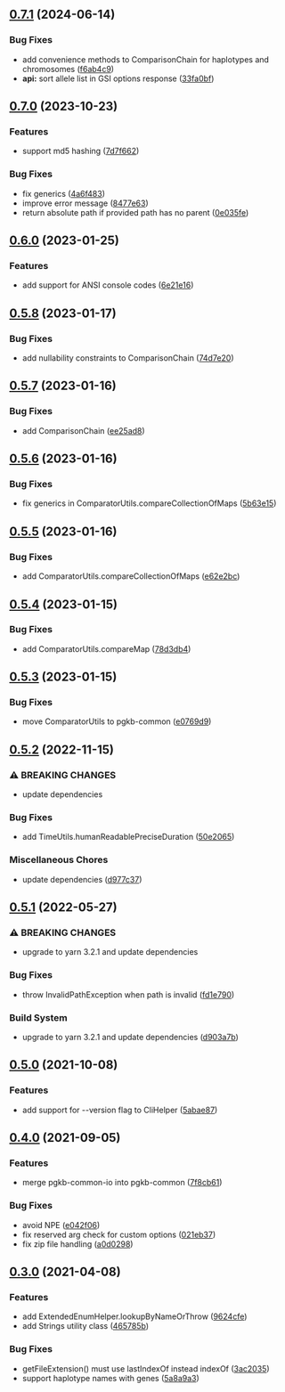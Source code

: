 ## [0.7.1](https://github.com/PharmGKB/pgkb-common/compare/v0.7.0...v0.7.1) (2024-06-14)

### Bug Fixes

* add convenience methods to ComparisonChain for haplotypes and chromosomes ([f6ab4c9](https://github.com/PharmGKB/pgkb-common/commit/f6ab4c94e87293ddab55d39bc70176d537ce9a91))
* **api:** sort allele list in GSI options response ([33fa0bf](https://github.com/PharmGKB/pgkb-common/commit/33fa0bfcbc79c993702f06cc1f53e7f1efac7c4e))

## [0.7.0](https://github.com/PharmGKB/pgkb-common/compare/v0.6.0...v0.7.0) (2023-10-23)


### Features

* support md5 hashing ([7d7f662](https://github.com/PharmGKB/pgkb-common/commit/7d7f66229ec4a39f175d7ea077ebf3c205103f49))


### Bug Fixes

* fix generics ([4a6f483](https://github.com/PharmGKB/pgkb-common/commit/4a6f483ef16823fc9f411dc3873279378e1e96fe))
* improve error message ([8477e63](https://github.com/PharmGKB/pgkb-common/commit/8477e63fbfb864ba53005cec0cf9229dd5cf1ae1))
* return absolute path if provided path has no parent ([0e035fe](https://github.com/PharmGKB/pgkb-common/commit/0e035fe54e9547221d7ebd696fd7455381a8f5cc))

## [0.6.0](https://github.com/PharmGKB/pgkb-common/compare/v0.5.8...v0.6.0) (2023-01-25)


### Features

* add support for ANSI console codes ([6e21e16](https://github.com/PharmGKB/pgkb-common/commit/6e21e1663fca95a5cca7e6d85152aa802a9f68b9))

## [0.5.8](https://github.com/PharmGKB/pgkb-common/compare/v0.5.7...v0.5.8) (2023-01-17)


### Bug Fixes

* add nullability constraints to ComparisonChain ([74d7e20](https://github.com/PharmGKB/pgkb-common/commit/74d7e2096d048528cfe98952abd1f995c313a5b8))

## [0.5.7](https://github.com/PharmGKB/pgkb-common/compare/v0.5.6...v0.5.7) (2023-01-16)


### Bug Fixes

* add ComparisonChain ([ee25ad8](https://github.com/PharmGKB/pgkb-common/commit/ee25ad81f451f42ca081273e948b5527883662e6))

## [0.5.6](https://github.com/PharmGKB/pgkb-common/compare/v0.5.5...v0.5.6) (2023-01-16)


### Bug Fixes

* fix generics in ComparatorUtils.compareCollectionOfMaps ([5b63e15](https://github.com/PharmGKB/pgkb-common/commit/5b63e15130395d5d2c018b72337c9ab57dd7eaca))

## [0.5.5](https://github.com/PharmGKB/pgkb-common/compare/v0.5.4...v0.5.5) (2023-01-16)


### Bug Fixes

* add ComparatorUtils.compareCollectionOfMaps ([e62e2bc](https://github.com/PharmGKB/pgkb-common/commit/e62e2bc1f2f65c486db7da7944c08898235abc1e))

## [0.5.4](https://github.com/PharmGKB/pgkb-common/compare/v0.5.3...v0.5.4) (2023-01-15)


### Bug Fixes

* add ComparatorUtils.compareMap ([78d3db4](https://github.com/PharmGKB/pgkb-common/commit/78d3db44fcd0d594d66aa824a9a0f4f5a5b32fb6))

## [0.5.3](https://github.com/PharmGKB/pgkb-common/compare/v0.5.2...v0.5.3) (2023-01-15)


### Bug Fixes

* move ComparatorUtils to pgkb-common ([e0769d9](https://github.com/PharmGKB/pgkb-common/commit/e0769d9fa2217a5fd74edb5b44370b21ad337b9d))

## [0.5.2](https://github.com/PharmGKB/pgkb-common/compare/v0.5.1...v0.5.2) (2022-11-15)


### ⚠ BREAKING CHANGES

* update dependencies

### Bug Fixes

* add TimeUtils.humanReadablePreciseDuration ([50e2065](https://github.com/PharmGKB/pgkb-common/commit/50e20659b4bf93d0338ddae4e84e69c970bf6ff5))


### Miscellaneous Chores

* update dependencies ([d977c37](https://github.com/PharmGKB/pgkb-common/commit/d977c37b7256db55b1a1a3c1e5477f82b77a11c8))

## [0.5.1](https://github.com/PharmGKB/pgkb-common/compare/v0.5.0...v0.5.1) (2022-05-27)


### ⚠ BREAKING CHANGES

* upgrade to yarn 3.2.1 and update dependencies

### Bug Fixes

* throw InvalidPathException when path is invalid ([fd1e790](https://github.com/PharmGKB/pgkb-common/commit/fd1e7908eb170f704af0193a9e7fe2ec160ce51d))


### Build System

* upgrade to yarn 3.2.1 and update dependencies ([d903a7b](https://github.com/PharmGKB/pgkb-common/commit/d903a7b2548f46463518db7f32d1ba0ab430d6ee))

## [0.5.0](https://github.com/PharmGKB/pgkb-common/compare/v0.4.0...v0.5.0) (2021-10-08)


### Features

* add support for --version flag to CliHelper ([5abae87](https://github.com/PharmGKB/pgkb-common/commit/5abae8766e51fca9136e59c09f2646dba53a4c5f))

## [0.4.0](https://github.com/PharmGKB/pgkb-common/compare/v0.3.0...v0.4.0) (2021-09-05)


### Features

* merge pgkb-common-io into pgkb-common ([7f8cb61](https://github.com/PharmGKB/pgkb-common/commit/7f8cb6165d7d3555a46eb7b2b04ef319a54ebedd))


### Bug Fixes

* avoid NPE ([e042f06](https://github.com/PharmGKB/pgkb-common/commit/e042f06e690a4e6cd675aeb7b188144c5fe9e1a7))
* fix reserved arg check for custom options ([021eb37](https://github.com/PharmGKB/pgkb-common/commit/021eb3772b1c800b61bcb61ad42cd091aea5e411))
* fix zip file handling ([a0d0298](https://github.com/PharmGKB/pgkb-common/commit/a0d0298b1b51788218a0642417dbc3efcb63dccb))

## [0.3.0](https://github.com/PharmGKB/pgkb-common/compare/v0.2.2...v0.3.0) (2021-04-08)


### Features

* add ExtendedEnumHelper.lookupByNameOrThrow ([9624cfe](https://github.com/PharmGKB/pgkb-common/commit/9624cfea778659d72aa714ce424c59fa7bda87d5))
* add Strings utility class ([465785b](https://github.com/PharmGKB/pgkb-common/commit/465785b9c597330ef6124215b0f0dc2b212796be))


### Bug Fixes

* getFileExtension() must use lastIndexOf instead indexOf ([3ac2035](https://github.com/PharmGKB/pgkb-common/commit/3ac203570e4647c6db4625d6d689406b9cbed1f5))
* support haplotype names with genes ([5a8a9a3](https://github.com/PharmGKB/pgkb-common/commit/5a8a9a34b225661ad4eaf58a9553cdbae70856f7))
